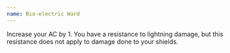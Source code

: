 ```yaml
---
name: Bio-electric Ward
---
```

Increase your AC by 1. You have a resistance to lightning damage, but this resistance does not apply to damage
done to your shields.

